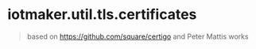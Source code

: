 # iotmaker.util.tls.certificates

> based on https://github.com/square/certigo and Peter Mattis works

